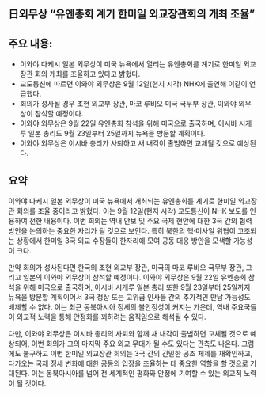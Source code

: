 ## 日외무상 “유엔총회 계기 한미일 외교장관회의 개최 조율”

## 주요 내용:
*   이와야 다케시 일본 외무상이 미국 뉴욕에서 열리는 유엔총회를 계기로 한미일 외교장관 회의 개최를 조율하고 있다고 밝혔다.
*   교도통신에 따르면 이와야 외무상은 9월 12일(현지 시각) NHK에 출연해 이같이 언급했다.
*   회의가 성사될 경우 조현 외교부 장관, 마코 루비오 미국 국무부 장관, 이와야 외무상이 참석할 예정이다.
*   이와야 외무상은 9월 22일 유엔총회 참석을 위해 미국으로 출국하며, 이시바 시게루 일본 총리도 9월 23일부터 25일까지 뉴욕을 방문할 계획이다.
*   이와야 외무상은 이시바 총리가 사퇴하고 새 내각이 출범하면 교체될 것으로 예상된다.

## 요약

이와야 다케시 일본 외무상이 미국 뉴욕에서 개최되는 유엔총회를 계기로 한미일 외교장관 회의를 조율 중이라고 밝혔다. 이는 9월 12일(현지 시각) 교도통신이 NHK 보도를 인용하여 전한 내용이다. 이번 회의는 역내 안보 및 주요 국제 현안에 대한 3국 간의 협력 방안을 논의하는 중요한 자리가 될 것으로 보인다. 특히 북한의 핵·미사일 위협이 고조되는 상황에서 한미일 3국 외교 수장들이 한자리에 모여 공동 대응 방안을 모색할 가능성이 크다.

만약 회의가 성사된다면 한국의 조현 외교부 장관, 미국의 마코 루비오 국무부 장관, 그리고 일본의 이와야 외무상이 참석할 예정이다. 이와야 외무상은 9월 22일 유엔총회 참석을 위해 미국으로 출국하며, 이시바 시게루 일본 총리 또한 9월 23일부터 25일까지 뉴욕을 방문할 계획이어서 3국 정상 또는 고위급 인사들 간의 추가적인 만남 가능성도 배제할 수 없다. 이는 최근 동북아시아 정세의 불안정성이 커지는 가운데, 역내 주요국들이 외교적 노력을 통해 안정화를 꾀하려는 움직임으로 해석될 수 있다.

다만, 이와야 외무상은 이시바 총리의 사퇴와 함께 새 내각이 출범하면 교체될 것으로 예상되어, 이번 회의가 그의 마지막 주요 외교 무대가 될 수도 있다는 관측도 나온다. 그럼에도 불구하고 이번 한미일 외교장관 회의는 3국 간의 긴밀한 공조 체제를 재확인하고, 다가오는 국제 정세 변화에 대한 공동의 입장을 조율하는 데 중요한 역할을 할 것으로 기대된다. 이는 동북아시아를 넘어 전 세계적인 평화와 안정에 기여할 수 있는 외교적 노력이 될 것이다.